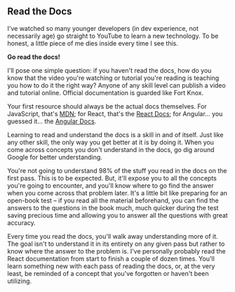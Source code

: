 ## Read the Docs

I've watched so many younger developers (in dev experience, not necessarily age) go straight to YouTube to learn a new technology. To be honest, a little piece of me dies inside every time I see this.

**Go read the docs!**

I'll pose one simple question: if you haven't read the docs, how do you know that the video you're watching or tutorial you're reading is teaching you how to do it the right way? Anyone of any skill level can publish a video and tutorial online. Official documentation is guarded like Fort Knox.

Your first resource should always be the actual docs themselves. For JavaScript, that's [MDN](https://developer.mozilla.org/en-US/docs/Web/JavaScript); for React, that's the [React Docs](https://reactjs.org/); for Angular... you guessed it... the [Angular Docs](angular.io).

Learning to read and understand the docs is a skill in and of itself. Just like any other skill, the only way you get better at it is by doing it. When you come across concepts you don't understand in the docs, go dig around Google for better understanding.

You're not going to understand 98% of the stuff you read in the docs on the first pass. This is to be expected. But, it'll expose you to all the concepts you're going to encounter, and you'll know where to go find the answer when you come across that problem later. It's a little bit like preparing for an open-book test – if you read all the material beforehand, you can find the answers to the questions in the book much, much quicker during the test saving precious time and allowing you to answer all the questions with great accuracy.

Every time you read the docs, you'll walk away understanding more of it. The goal isn't to understand it in its entirety on any given pass but rather to know where the answer to the problem is. I've personally probably read the React documentation from start to finish a couple of dozen times. You'll learn something new with each pass of reading the docs, or, at the very least, be reminded of a concept that you've forgotten or haven't been utilizing.
